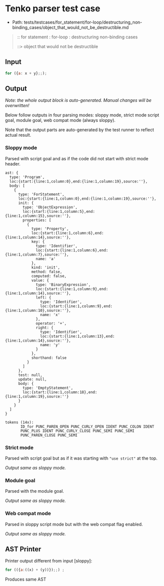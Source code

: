 # Tenko parser test case

- Path: tests/testcases/for_statement/for-loop/destructuring_non-binding_cases/object_that_would_not_be_destructible.md

> :: for statement : for-loop : destructuring non-binding cases
>
> ::> object that would not be destructible

## Input

`````js
for ({a: x + y};;);
`````

## Output

_Note: the whole output block is auto-generated. Manual changes will be overwritten!_

Below follow outputs in four parsing modes: sloppy mode, strict mode script goal, module goal, web compat mode (always sloppy).

Note that the output parts are auto-generated by the test runner to reflect actual result.

### Sloppy mode

Parsed with script goal and as if the code did not start with strict mode header.

`````
ast: {
  type: 'Program',
  loc:{start:{line:1,column:0},end:{line:1,column:19},source:''},
  body: [
    {
      type: 'ForStatement',
      loc:{start:{line:1,column:0},end:{line:1,column:19},source:''},
      init: {
        type: 'ObjectExpression',
        loc:{start:{line:1,column:5},end:{line:1,column:15},source:''},
        properties: [
          {
            type: 'Property',
            loc:{start:{line:1,column:6},end:{line:1,column:14},source:''},
            key: {
              type: 'Identifier',
              loc:{start:{line:1,column:6},end:{line:1,column:7},source:''},
              name: 'a'
            },
            kind: 'init',
            method: false,
            computed: false,
            value: {
              type: 'BinaryExpression',
              loc:{start:{line:1,column:9},end:{line:1,column:14},source:''},
              left: {
                type: 'Identifier',
                loc:{start:{line:1,column:9},end:{line:1,column:10},source:''},
                name: 'x'
              },
              operator: '+',
              right: {
                type: 'Identifier',
                loc:{start:{line:1,column:13},end:{line:1,column:14},source:''},
                name: 'y'
              }
            },
            shorthand: false
          }
        ]
      },
      test: null,
      update: null,
      body: {
        type: 'EmptyStatement',
        loc:{start:{line:1,column:18},end:{line:1,column:19},source:''}
      }
    }
  ]
}

tokens (14x):
       ID_for PUNC_PAREN_OPEN PUNC_CURLY_OPEN IDENT PUNC_COLON IDENT
       PUNC_PLUS IDENT PUNC_CURLY_CLOSE PUNC_SEMI PUNC_SEMI
       PUNC_PAREN_CLOSE PUNC_SEMI
`````

### Strict mode

Parsed with script goal but as if it was starting with `"use strict"` at the top.

_Output same as sloppy mode._

### Module goal

Parsed with the module goal.

_Output same as sloppy mode._

### Web compat mode

Parsed in sloppy script mode but with the web compat flag enabled.

_Output same as sloppy mode._

## AST Printer

Printer output different from input [sloppy]:

````js
for (({a:((x) + (y))});;) ;
````

Produces same AST
